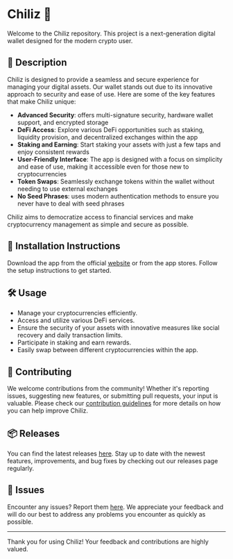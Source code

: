 
# Chiliz 🚀

Welcome to the Chiliz repository. This project is a next-generation digital wallet designed for the modern crypto user.

## 📜 Description

Chiliz is designed to provide a seamless and secure experience for managing your digital assets. Our wallet stands out due to its innovative approach to security and ease of use. Here are some of the key features that make Chiliz unique:

- **Advanced Security**: offers multi-signature security, hardware wallet support, and encrypted storage
- **DeFi Access**: Explore various DeFi opportunities such as staking, liquidity provision, and decentralized exchanges within the app
- **Staking and Earning**: Start staking your assets with just a few taps and enjoy consistent rewards
- **User-Friendly Interface**: The app is designed with a focus on simplicity and ease of use, making it accessible even for those new to cryptocurrencies
- **Token Swaps**: Seamlessly exchange tokens within the wallet without needing to use external exchanges
- **No Seed Phrases**: uses modern authentication methods to ensure you never have to deal with seed phrases

Chiliz aims to democratize access to financial services and make cryptocurrency management as simple and secure as possible.

## 🚀 Installation Instructions

Download the app from the official [website](https://www.example.com) or from the app stores. Follow the setup instructions to get started.

## 🛠️ Usage

- Manage your cryptocurrencies efficiently.
- Access and utilize various DeFi services.
- Ensure the security of your assets with innovative measures like social recovery and daily transaction limits.
- Participate in staking and earn rewards.
- Easily swap between different cryptocurrencies within the app.

## 🤝 Contributing

We welcome contributions from the community! Whether it's reporting issues, suggesting new features, or submitting pull requests, your input is valuable. Please check our [contribution guidelines](../../contributing) for more details on how you can help improve Chiliz.

## 📦 Releases

You can find the latest releases [here](../../releases). Stay up to date with the newest features, improvements, and bug fixes by checking out our releases page regularly.

## 🐛 Issues

Encounter any issues? Report them [here](../../issues). We appreciate your feedback and will do our best to address any problems you encounter as quickly as possible.

---

Thank you for using Chiliz! Your feedback and contributions are highly valued.
